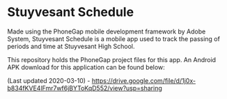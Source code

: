 # Stuyvesant Schedule

Made using the PhoneGap mobile development framework by Adobe System, Stuyvesant Schedule is a mobile app used to track the passing of periods and time at Stuyvesant High School.

This repository holds the PhoneGap project files for this app. An Android APK download for this application can be found below:

(Last updated 2020-03-10) - https://drive.google.com/file/d/1j0x-b834fKVE4lFmr7wf6jBYToKqD552/view?usp=sharing
